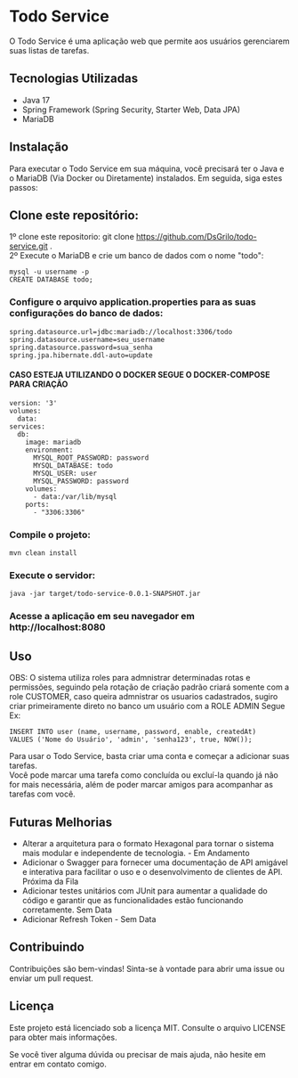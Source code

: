 # Todo Service
O Todo Service é uma aplicação web que permite aos usuários gerenciarem suas listas de tarefas.

## Tecnologias Utilizadas
- Java 17
- Spring Framework (Spring Security, Starter Web, Data JPA)
- MariaDB

## Instalação
Para executar o Todo Service em sua máquina, você precisará ter o Java e o MariaDB (Via Docker ou Diretamente) instalados. Em seguida, siga estes passos:

## Clone este repositório:
1º clone este repositorio: git clone https://github.com/DsGrilo/todo-service.git . </br>
2º Execute o MariaDB e crie um banco de dados com o nome "todo":
```
mysql -u username -p
CREATE DATABASE todo;
```

### Configure o arquivo application.properties para as suas configurações do banco de dados:
```
spring.datasource.url=jdbc:mariadb://localhost:3306/todo
spring.datasource.username=seu_username
spring.datasource.password=sua_senha
spring.jpa.hibernate.ddl-auto=update
```

#### CASO ESTEJA UTILIZANDO O DOCKER SEGUE O DOCKER-COMPOSE PARA CRIAÇÃO 
```
version: '3'
volumes:
  data:
services:
  db:
    image: mariadb
    environment:
      MYSQL_ROOT_PASSWORD: password
      MYSQL_DATABASE: todo
      MYSQL_USER: user
      MYSQL_PASSWORD: password
    volumes:
      - data:/var/lib/mysql
    ports:
      - "3306:3306"
```

### Compile o projeto:
```
mvn clean install
```
### Execute o servidor:
```
java -jar target/todo-service-0.0.1-SNAPSHOT.jar
```
### Acesse a aplicação em seu navegador em http://localhost:8080

## Uso
OBS: O sistema utiliza roles para admnistrar determinadas rotas e permissões, seguindo pela rotação de criação padrão criará somente com a role CUSTOMER,
caso queira admnistrar os usuarios cadastrados, sugiro criar primeiramente direto no banco um usuário com a ROLE ADMIN
Segue Ex:
```
INSERT INTO user (name, username, password, enable, createdAt) 
VALUES ('Nome do Usuário', 'admin', 'senha123', true, NOW());
```



Para usar o Todo Service, basta criar uma conta e começar a adicionar suas tarefas. </br>
Você pode marcar uma tarefa como concluída ou excluí-la quando já não for mais necessária, além de poder marcar amigos para acompanhar as tarefas com você. </br>


## Futuras Melhorias
- Alterar a arquitetura para o formato Hexagonal para tornar o sistema mais modular e independente de tecnologia. - Em Andamento
- Adicionar o Swagger para fornecer uma documentação de API amigável e interativa para facilitar o uso e o desenvolvimento de clientes de API. Próxima da Fila
- Adicionar testes unitários com JUnit para aumentar a qualidade do código e garantir que as funcionalidades estão funcionando corretamente. Sem Data
- Adicionar Refresh Token - Sem Data

## Contribuindo
Contribuições são bem-vindas! Sinta-se à vontade para abrir uma issue ou enviar um pull request.

## Licença
Este projeto está licenciado sob a licença MIT. Consulte o arquivo LICENSE para obter mais informações.

Se você tiver alguma dúvida ou precisar de mais ajuda, não hesite em entrar em contato comigo.
